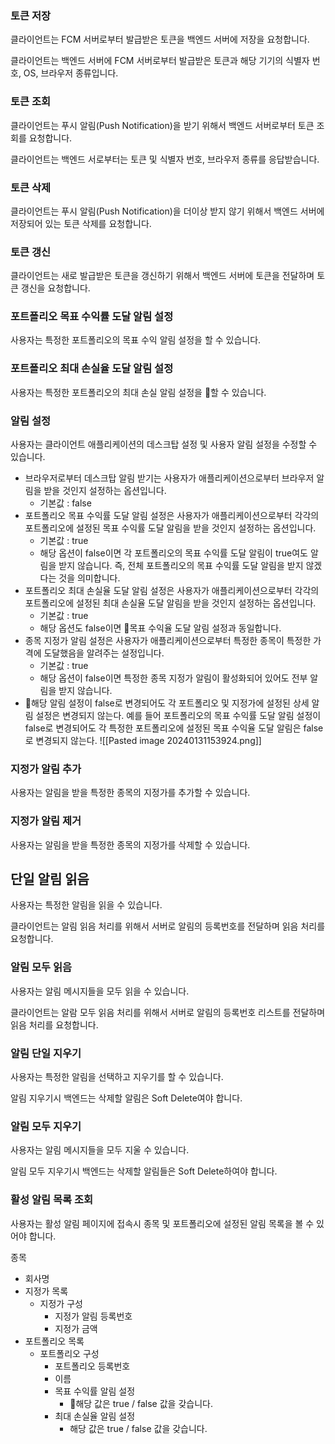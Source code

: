 
### 토큰 저장
클라이언트는 FCM 서버로부터 발급받은 토큰을 백엔드 서버에 저장을 요청합니다.

클라이언트는 백엔드 서버에 FCM 서버로부터 발급받은 토큰과 해당 기기의 식별자 번호, OS, 브라우저 종류입니다.

### 토큰 조회
클라이언트는 푸시 알림(Push Notification)을 받기 위해서 백엔드 서버로부터 토큰 조회를 요청합니다.

클라이언트는 백엔드 서로부터는 토큰 및 식별자 번호, 브라우저 종류를 응답받습니다.

### 토큰 삭제
클라이언트는 푸시 알림(Push Notification)을 더이상 받지 않기 위해서 백엔드 서버에 저장되어 있는 토큰 삭제를 요청합니다.

### 토큰 갱신
클라이언트는 새로 발급받은 토큰을 갱신하기 위해서 백엔드 서버에 토큰을 전달하며 토큰 갱신을 요청합니다.

### 포트폴리오 목표 수익률 도달 알림 설정
사용자는 특정한 포트폴리오의 목표 수익 알림 설정을 할 수 있습니다.

### 포트폴리오 최대 손실율 도달 알림 설정
사용자는 특정한 포트폴리오의 최대 손실 알림 설정을 할 수 있습니다.

### 알림 설정
사용자는 클라이언트 애플리케이션의 데스크탑 설정 및 사용자 알림 설정을 수정할 수 있습니다.
- 브라우저로부터 데스크탑 알림 받기는 사용자가 애플리케이션으로부터 브라우저 알림을 받을 것인지 설정하는 옵션입니다.
	- 기본값 : false
- 포트폴리오 목표 수익률 도달 알림 설정은 사용자가 애플리케이션으로부터 각각의 포트폴리오에 설정된 목표 수익률 도달 알림을 받을 것인지 설정하는 옵션입니다.
	- 기본값 : true
	- 해당 옵션이 false이면 각 포트폴리오의 목표 수익률 도달 알림이 true여도 알림을 받지 않습니다. 즉, 전체 포트폴리오의 목표 수익률 도달 알림을 받지 않겠다는 것을 의미합니다.
- 포트폴리오 최대 손실율 도달 알림 설정은 사용자가 애플리케이션으로부터 각각의 포트폴리오에 설정된 최대 손실율 도달 알림을 받을 것인지 설정하는 옵션입니다.
	- 기본값 : true
	- 해당 옵션도 false이면 목표 수익율 도달 알림 설정과 동일합니다.
- 종목 지정가 알림 설정은 사용자가 애플리케이션으로부터 특정한 종목이 특정한 가격에 도달했음을 알려주는 설정입니다.
	- 기본값 : true
	- 해당 옵션이 false이면 특정한 종목 지정가 알림이 활성화되어 있어도 전부 알림을 받지 않습니다.
- 해당 알림 설정이 false로 변경되어도 각 포트폴리오 및 지정가에 설정된 상세 알림 설정은 변경되지 않는다. 예를 들어 포트폴리오의 목표 수익률 도달 알림 설정이 false로 변경되어도 각 특정한 포트폴리오에 설정된 목표 수익율 도달 알림은 false로 변경되지 않는다.
![[Pasted image 20240131153924.png]]

### 지정가 알림 추가
사용자는 알림을 받을 특정한 종목의 지정가를 추가할 수 있습니다. 

### 지정가 알림 제거
사용자는 알림을 받을 특정한 종목의 지정가를 삭제할 수 있습니다.


## 단일 알림 읽음
사용자는 특정한 알림을 읽을 수 있습니다.

클라이언트는 알림 읽음 처리를 위해서 서버로 알림의 등록번호를 전달하며 읽음 처리를 요청합니다.

### 알림 모두 읽음
사용자는 알림 메시지들을 모두 읽을 수 있습니다.

클라이언트는 알람 모두 읽음 처리를 위해서 서버로 알림의 등록번호 리스트를 전달하며 읽음 처리를 요청합니다.

### 알림 단일 지우기
사용자는 특정한 알림을 선택하고 지우기를 할 수 있습니다.

알림 지우기시 백엔드는 삭제할 알림은 Soft Delete여야 합니다.

### 알림 모두 지우기
사용자는 알림 메시지들을 모두 지울 수 있습니다.

알림 모두 지우기시 백엔드는 삭제할 알림들은 Soft Delete하여야 합니다. 

### 활성 알림 목록 조회
사용자는 활성 알림 페이지에 접속시 종목 및 포트폴리오에 설정된 알림 목록을 볼 수 있어야 합니다.

종목
- 회사명
- 지정가 목록
	- 지정가 구성
		- 지정가 알림 등록번호
		- 지정가 금액
- 포트폴리오 목록
	- 포트폴리오 구성
		- 포트폴리오 등록번호
		- 이름
		- 목표 수익률 알림 설정
			- 해당 값은 true / false 값을 갖습니다.
		- 최대 손실율 알림 설정
			- 해당 값은 true / false 값을 갖습니다.

